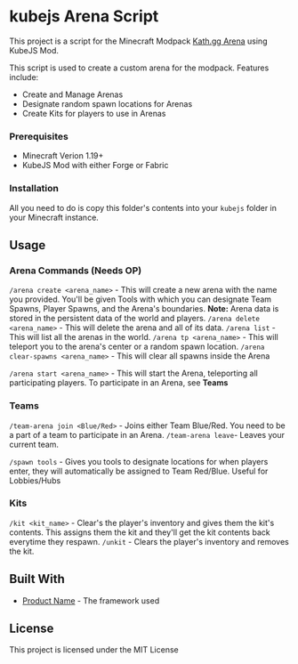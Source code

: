 # kubejs Arena Script

This project is a script for the Minecraft Modpack [Kath.gg Arena](www.curseforge.com) using KubeJS Mod.

This script is used to create a custom arena for the modpack. Features include:
- Create and Manage Arenas
- Designate random spawn locations for Arenas
- Create Kits for players to use in Arenas

### Prerequisites

- Minecraft Verion 1.19+
- KubeJS Mod with either Forge or Fabric

### Installation

All you need to do is copy this folder's contents into your `kubejs` folder in your Minecraft instance.

## Usage
### Arena Commands (Needs OP)
`/arena create <arena_name>` - This will create a new arena with the name you provided. You'll be given Tools with which you can designate Team Spawns, Player Spawns, and the Arena's boundaries.
**Note:** Arena data is stored in the persistent data of the world and players.
`/arena delete <arena_name>` - This will delete the arena and all of its data.
`/arena list` - This will list all the arenas in the world.
`/arena tp <arena_name>` - This will teleport you to the arena's center or a random spawn location.
`/arena clear-spawns <arena_name>` - This will clear all spawns inside the Arena

`/arena start <arena_name>` - This will start the Arena, teleporting all participating players. To participate in an Arena, see **Teams**
### Teams
`/team-arena join <Blue/Red>` - Joins either Team Blue/Red. You need to be a part of a team to participate in an Arena.
`/team-arena leave`- Leaves your current team.

`/spawn tools` - Gives you tools to designate locations for when players enter, they will automatically be assigned to Team Red/Blue. Useful for Lobbies/Hubs
### Kits
`/kit <kit_name>` - Clear's the player's inventory and gives them the kit's contents. This assigns them the kit and they'll get the kit contents back everytime they respawn.
`/unkit` - Clears the player's inventory and removes the kit.
## Built With

* [Product Name](link) - The framework used

## License

This project is licensed under the MIT License